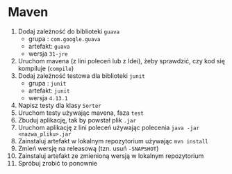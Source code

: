 # Maven

1. Dodaj zależność do biblioteki `guava`
    * grupa : `com.google.guava`
    * artefakt: `guava`
    * wersja `31-jre`
2. Uruchom mavena (z lini poleceń lub z Idei), żeby sprawdzić, czy kod się kompiluje (`compile`)
3. Dodaj zależność testowa dla biblioteki `junit`
    * grupa : `junit`
    * artefakt: `junit`
    * wersja `4.13.1`
4. Napisz testy dla klasy `Sorter`
5. Uruchom testy używając mavena, faza `test`
6. Zbuduj aplikację, tak by powstał plik `.jar`
7. Uruchom aplikację z lini poleceń używając polecenia `java -jar <nazwa_pliku>.jar`
8. Zainstaluj artefakt w lokalnym repozytorium używając `mvn install`
9. Zmień wersję na releasową (tzn. usuń `-SNAPSHOT`)
10. Zainstaluj artefakt ze zmienioną wersją w lokalnym repozytorium
11. Spróbuj zrobić to ponownie

